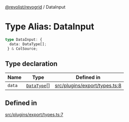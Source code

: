 [@revolist/revogrid](README.md) / DataInput

# Type Alias: DataInput

```ts
type DataInput: {
  data: DataType[];
 } & ColSource;
```

## Type declaration

| Name | Type | Defined in |
| ------ | ------ | ------ |
| `data` | [`DataType`](TypeAlias.DataType.md)[] | [src/plugins/export/types.ts:8](https://github.com/revolist/revogrid/blob/baf80d21081b40195ffd6e11abd1249f2fd26dae/src/plugins/export/types.ts#L8) |

## Defined in

[src/plugins/export/types.ts:7](https://github.com/revolist/revogrid/blob/baf80d21081b40195ffd6e11abd1249f2fd26dae/src/plugins/export/types.ts#L7)

